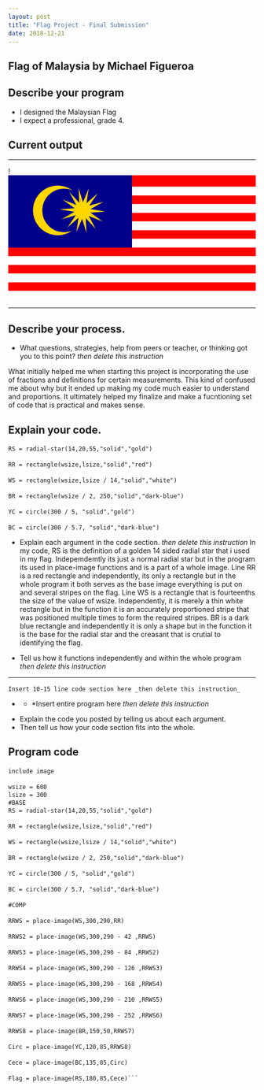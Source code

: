 ```yaml
---
layout: post
title: "Flag Project - Final Submission"
date: 2018-12-21
---
```


## Flag of Malaysia by Michael Figueroa

## Describe your program

-  I designed the Malaysian Flag 
-  I expect a professional, grade 4.


## Current output

* * *
!![Malaysia](/image/Malaysia.png)
* * *

## Describe your process.

-   What questions, strategies, help from peers or teacher, or thinking got you to this point? _then delete this instruction_

What initially helped me when starting this project is incorporating the use of fractions and definitions for certain measurements. This kind of confused me about why but it ended up making my code much easier to understand and proportions. It ultimately helped my finalize and make a fucntioning set of code that is practical and makes sense.


## Explain your code.
```
RS = radial-star(14,20,55,"solid","gold")

RR = rectangle(wsize,lsize,"solid","red")

WS = rectangle(wsize,lsize / 14,"solid","white")

BR = rectangle(wsize / 2, 250,"solid","dark-blue")

YC = circle(300 / 5, "solid","gold")

BC = circle(300 / 5.7, "solid","dark-blue")
```
-   Explain each argument in the code section. _then delete this instruction_
In my code, RS is the definition of a golden 14 sided radial star that i used in my flag. Indepemdemtly its just a normal radial star but in the program its used in place-image functions and is a part of a whole image. Line RR is a red rectangle and independently, its only a rectangle but in the whole program it both serves as the base image everything is put on and several stripes on the flag. Line WS is a rectangle that is fourteenths the size of the value of wsize. Independently, it is merely a thin white rectangle but in the function it is an accurately proportioned stripe that was positioned multiple times to form the required stripes. BR is a dark blue rectangle and independently it is only a shape but in the function it is the base for the radial star and the creasant that is crutial to identifying the flag.



-   Tell us how it functions independently and within the whole program _then delete this instruction_

* * *

```
Insert 10-15 line code section here _then delete this instruction_
```

* * *Insert entire program here _then delete this instruction_

-   Explain the code you posted by telling us about each argument.
-   Then tell us how your code section fits into the whole.
 
<!--- Delete this comment and add your writing -->


## Program code

```
include image

wsize = 600 
lsize = 300 
#BASE
RS = radial-star(14,20,55,"solid","gold")

RR = rectangle(wsize,lsize,"solid","red")

WS = rectangle(wsize,lsize / 14,"solid","white")

BR = rectangle(wsize / 2, 250,"solid","dark-blue")

YC = circle(300 / 5, "solid","gold")

BC = circle(300 / 5.7, "solid","dark-blue")

#COMP

RRWS = place-image(WS,300,290,RR)

RRWS2 = place-image(WS,300,290 - 42 ,RRWS)

RRWS3 = place-image(WS,300,290 - 84 ,RRWS2)

RRWS4 = place-image(WS,300,290 - 126 ,RRWS3)

RRWS5 = place-image(WS,300,290 - 168 ,RRWS4)

RRWS6 = place-image(WS,300,290 - 210 ,RRWS5)

RRWS7 = place-image(WS,300,290 - 252 ,RRWS6)

RRWS8 = place-image(BR,150,50,RRWS7)

Circ = place-image(YC,120,85,RRWS8)

Cece = place-image(BC,135,85,Circ)

Flag = place-image(RS,180,85,Cece)```
